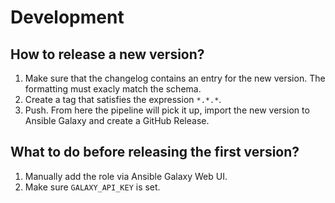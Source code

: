 # Development

## How to release a new version?

1. Make sure that the changelog contains an entry for the new version. The
   formatting must exacly match the schema.
2. Create a tag that satisfies the expression `*.*.*`.
3. Push. From here the pipeline will pick it up, import the new version to
   Ansible Galaxy and create a GitHub Release.

## What to do before releasing the first version?

1. Manually add the role via Ansible Galaxy Web UI.
2. Make sure `GALAXY_API_KEY` is set.
